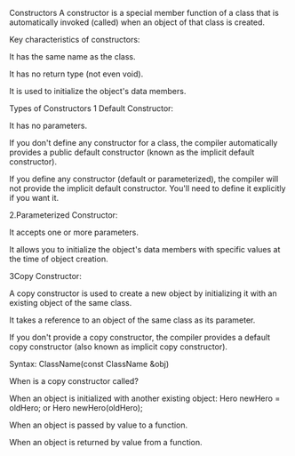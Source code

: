 Constructors
A constructor is a special member function of a class that is automatically invoked (called) when an object of that class is created.

Key characteristics of constructors:

It has the same name as the class.

It has no return type (not even void).

It is used to initialize the object's data members.

Types of Constructors
1 Default Constructor:

It has no parameters.

If you don't define any constructor for a class, the compiler automatically provides a public default constructor (known as the implicit default constructor).

If you define any constructor (default or parameterized), the compiler will not provide the implicit default constructor. You'll need to define it explicitly if you want it.

2.Parameterized Constructor:

It accepts one or more parameters.

It allows you to initialize the object's data members with specific values at the time of object creation.

3Copy Constructor:

A copy constructor is used to create a new object by initializing it with an existing object of the same class.

It takes a reference to an object of the same class as its parameter.

If you don't provide a copy constructor, the compiler provides a default copy constructor (also known as implicit copy constructor).

Syntax: ClassName(const ClassName &obj)

When is a copy constructor called?

When an object is initialized with another existing object: Hero newHero = oldHero; or Hero newHero(oldHero);

When an object is passed by value to a function.

When an object is returned by value from a function.
